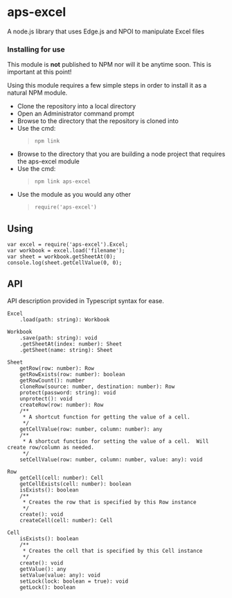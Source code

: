 aps-excel
=========

A node.js library that uses Edge.js and NPOI to manipulate Excel files


### Installing for use ###

This module is **not** published to NPM nor will it be anytime soon.  This is important at this point!

Using this module requires a few simple steps in order to install it as a natural NPM module.

- Clone the repository into a local directory
- Open an Administrator command prompt
- Browse to the directory that the repository is cloned into
- Use the cmd: 
    > `npm link`
- Browse to the directory that you are building a node project that requires the aps-excel module
- Use the cmd: 
	> `npm link aps-excel`
- Use the module as you would any other 
	> `require('aps-excel')`

## Using ##

    var excel = require('aps-excel').Excel;
    var workbook = excel.load('filename');
    var sheet = workbook.getSheetAt(0);
    console.log(sheet.getCellValue(0, 0);


## API ##
API description provided in Typescript syntax for ease.

    Excel
        .load(path: string): Workbook

    Workbook
        .save(path: string): void
        .getSheetAt(index: number): Sheet
        .getSheet(name: string): Sheet

    Sheet
        getRow(row: number): Row
        getRowExists(row: number): boolean
        getRowCount(): number
        cloneRow(source: number, destination: number): Row
        protect(password: string): void
        unprotect(): void
        createRow(row: number): Row
        /**
         * A shortcut function for getting the value of a cell.
         */
        getCellValue(row: number, column: number): any
        /**
         * A shortcut function for setting the value of a cell.  Will create row/column as needed.
         */
        setCellValue(row: number, column: number, value: any): void

    Row
        getCell(cell: number): Cell
        getCellExists(cell: number): boolean
        isExists(): boolean
        /**
         * Creates the row that is specified by this Row instance
         */
        create(): void
        createCell(cell: number): Cell

    Cell
        isExists(): boolean
        /**
         * Creates the cell that is specified by this Cell instance
         */
        create(): void
        getValue(): any
        setValue(value: any): void
        setLock(lock: boolean = true): void
        getLock(): boolean


